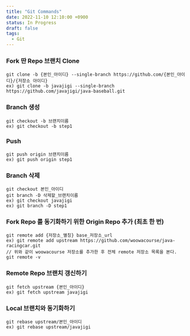 ```yaml
---
title: "Git Commands"
date: 2022-11-10 12:10:00 +0900
status: In Progress
draft: false
tags:
  - Git
---
```


### Fork 딴 Repo 브랜치 Clone

```
git clone -b {본인_아이디} --single-branch https://github.com/{본인_아이디}/{저장소 아이디}
ex) git clone -b javajigi --single-branch https://github.com/javajigi/java-baseball.git
```

### Branch 생성

```
git checkout -b 브랜치이름
ex) git checkout -b step1
```

### Push

```
git push origin 브랜치이름
ex) git push origin step1
```

### Branch 삭제

```
git checkout 본인_아이디
git branch -D 삭제할_브랜치이름
ex) git checkout javajigi
ex) git branch -D step1
```

### Fork Repo 를 동기화하기 위한 Origin Repo 추가 (최초 한 번)

```
git remote add {저장소_별칭} base_저장소_url
ex) git remote add upstream https://github.com/woowacourse/java-racingcar.git
// 위와 같이 woowacourse 저장소를 추가한 후 전체 remote 저장소 목록을 본다.
git remote -v
```

### Remote Repo 브랜치 갱신하기

```
git fetch upstream {본인_아이디}
ex) git fetch upstream javajigi
```

### Local 브랜치와 동기화하기

```
git rebase upstream/본인_아이디
ex) git rebase upstream/javajigi
```
